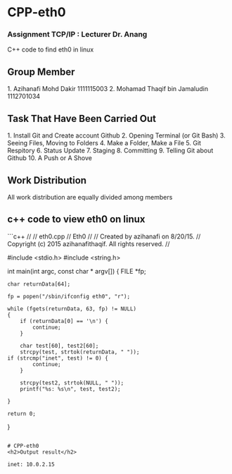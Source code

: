 # CPP-eth0
<h3>Assignment TCP/IP : Lecturer Dr. Anang</h3>
C++ code to find eth0 in linux

<h2> Group Member </h2>
1. Azihanafi Mohd Dakir 1111115003
2. Mohamad Thaqif bin Jamaludin 1112701034

<h2> Task That Have Been Carried Out </h2>
1. Install Git and Create account Github
2. Opening Terminal (or Git Bash)
3. Seeing Files, Moving to Folders
4. Make a Folder, Make a File
5. Git Respitory
6. Status Update
7. Staging
8. Committing
9. Telling Git about Github
10. A Push or A Shove

<h2>Work Distribution</h2>
All work distribution are equally divided among members

<h2>c++ code to view eth0 on linux</h2>
```c++
//
//  eth0.cpp
//  Eth0
//
//  Created by azihanafi on 8/20/15.
//  Copyright (c) 2015 azihanafithaqif. All rights reserved.
//

#include <stdio.h>
#include <string.h>

int main(int argc, const char * argv[])
{
    FILE *fp;
    
    char returnData[64];
    
    fp = popen("/sbin/ifconfig eth0", "r");
    
    while (fgets(returnData, 63, fp) != NULL)
    {
        if (returnData[0] == '\n') {
            continue;
        }
        
        char test[60], test2[60];
        strcpy(test, strtok(returnData, " "));
	if (strcmp("inet", test) != 0) {
            continue;
        }

        strcpy(test2, strtok(NULL, " "));
        printf("%s: %s\n", test, test2);

    }
    
    return 0;
}


```

# CPP-eth0
<h2>Output result</h2>

inet: 10.0.2.15
